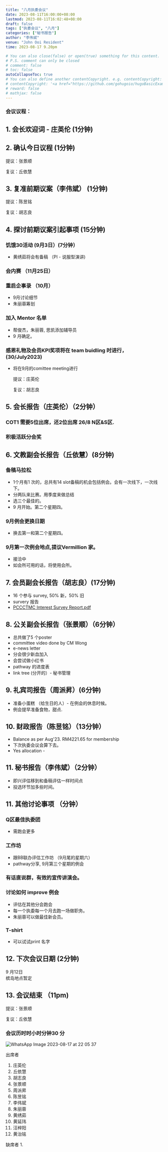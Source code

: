 ```yaml
---
title: "八月执委会议"
date: 2023-08-11T16:00:00+08:00
lastmod: 2023-08-11T16:02:48+08:00
draft: false
tags: ["执委会议", "八月"]
categories: ["秘书报告"]
author: "李伟斌"
venue: "John Ooi Resident"
time: 2023-08-17 9.20pm

# You can also close(false) or open(true) something for this content.
# P.S. comment can only be closed
# comment: false
# toc: false
autoCollapseToc: true
# You can also define another contentCopyright. e.g. contentCopyright: "This is another copyright."
# contentCopyright: '<a href="https://github.com/gohugoio/hugoBasicExample" rel="noopener" target="_blank">See origin</a>'
# reward: false
# mathjax: false
---
```


### 会议议程：
## 1. 会长欢迎词 - 庄英伦 (1分钟)


## 2. 确认今日议程 (1分钟)

  提议：张景顺

  复议：丘依慧
 
  
## 3. 复准前期议案（李伟斌） (1分钟)
  
  提议：陈昱铭

  复议：胡志良


## 4. 探讨前期议案引起事项 (15分钟)

### 饥饿30活动 (9月3日）(7分钟）
- 黄绣茹将会有备稿 （PI - 说服型演讲) 

### 会内赛 （11月25日）

### 重启企事录 （10月）
- 9月讨论细节
- 朱丽蓉筹划
  
### 加入 Mentor 名单 
- 帮俊杰，朱丽蓉, 思凯添加辅导员
- 9 月确定。

### 感恩礼物及会员KPI奖项将在 team buidling 时进行，(30/July2023)
- 将在9月的comittee meeting进行
  
  提议：庄英伦
  
  复议：胡志良


## 5. 会长报告（庄英伦）（2分钟）

### COT1 需要5位出席，还2位出席 26/8 N区&S区.

### 积极活跃分会奖



## 6. 文教副会长报告（丘依慧）(8分钟)

### 备稿马拉松
- 1个月有1 次的，总共有14 slot备稿的机会包括例会。会有一次线下，一次线下。
- 分两队来比赛。用季度来做总结
- 选三个最佳的。
- 9 月开始。第二个星期四。

### 9月例会更换日期
- 换去第一和第二个星期四。

### 9月第一次例会地点,提议Vermillion 家。
-  接洽中
-  如会所可用的话，将使用会所。

## 7. 会员副会长报告（胡志良）(17分钟)
- 16 个参与 survey, 50% 新，50% 旧
- survery 报告
- [PCCCTMC Interest Survey Report.pdf](https://github.com/ytyeoh/tmc/files/12371725/PCCCTMC.Interest.Survey.Report.pdf)



## 8. 公关副会长报告（张景顺）（6分钟）
- 总共做了5 个poster
- committee video done by CM Wong
- e-news letter 
- 分会很少新血加入
- 会尝试做小红书
- pathway 的进度表
- link tree (分开的）- 秘书管理



## 9. 礼宾司报告（周派昇）(6分钟)
- 准备小蛋糕 （给生日的人）- 在例会的休息时候。
- 例会提早准备食物，甜点.



## 10. 财政报告（陈昱铭）（13分钟）
- Balance as per Aug'23. RM4221.65 for membership
- 下次执委会议会算下去。
- Yes allocation -



## 11. 秘书报告（李伟斌）（2分钟）
- 即兴评估移到和备稿评估一样时间点
- 投选环节加多些时间。



## 11. 其他讨论事项 （分钟）

### Q区最佳执委团
- 需跑会更多

### 工作坊
- 跟BB联办评估工作坊 （9月尾的星期六）
- pathway分享, 9月第三个星期的例会

 ### 有话直说群，有效的宣传讲演会。

 ### 讨论如何 improve 例会
 - 评估在其他分会跑会
 - 每一个执委每一个月去跑一场做职务。
 - 朱丽蓉可以做最佳新会员。

### T-shirt
- 可以试试print 名字

## 12. 下次会议日期 (2分钟)
9 月12日   
槟岛地点暂定

## 13. 会议结束 （11pm)


  提议：张景顺

  复议：丘依慧

 
 
### 会议历时时小时分钟30 分

![WhatsApp Image 2023-08-17 at 22 05 37](https://github.com/ytyeoh/tmc/assets/40177121/5affdd10-af92-4027-a8b3-04bd1934fc50)





出席者
1. 庄英伦
2. 丘依慧
3. 胡志良
4. 张景顺
5. 周派昇
6. 陈昱铭
7. 李伟斌
8. 朱丽蓉
9. 黄绣茹
10. 黄延玮
11. 汪梓阳
12. 黄治铭


缺席者
1. 
